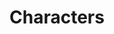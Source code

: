 ---
title: "Characters"
draft: false
slug: "characters"
weight: "4"
thumbnail: "illustrations/thumbnail_08.jpg"
mainpage: true
related: true

block_project: {
	description: "(description coming soon)",
	work: [ 
		{class: "gallery-col-12", path: "illustrations/illustration_007.png"},
		{class: "gallery-col-12 w-md-75", path: "illustrations/illustration_029.png"},
		{class: "gallery-col-4", path: "illustrations/square-01_optimized.jpg"},
		{class: "gallery-col-4", path: "illustrations/square-02_optimized.jpg"},
		{class: "gallery-col-4", path: "illustrations/square-03_optimized.jpg"},
		{class: "gallery-col-6", path: "illustrations/illustration_035_2.jpg"},
		{class: "gallery-col-6", path: "illustrations/illustration_024.jpg"},
		{class: "gallery-col-12 w-md-50 text-center", path: "illustrations/illustration_032.png"},
		{class: "gallery-col-12 w-md-50 text-center", path: "illustrations/thumbnail_illustration_028.png"},
	]
}

---